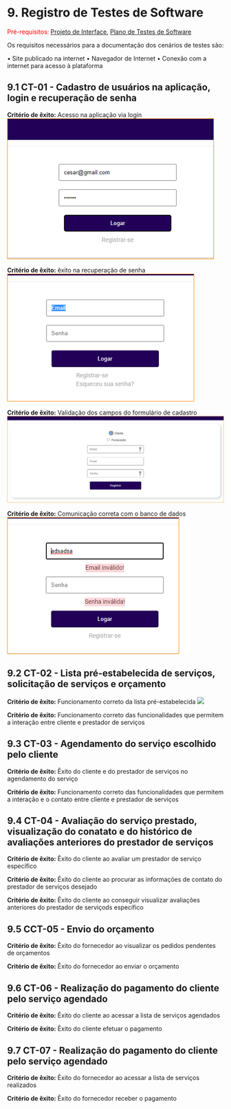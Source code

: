 # 9. Registro de Testes de Software

<span style="color:red">Pré-requisitos: <a href="3-Projeto de Interface.md"> Projeto de Interface</a></span>, <a href="8-Plano de Testes de Software.md"> Plano de Testes de Software</a>

<p align="justify">Os requisitos necessários para a documentação dos cenários de testes são:</p>
• Site publicado na internet
• Navegador de Internet 
• Conexão com a internet para acesso à plataforma

## 9.1 CT-01 - Cadastro de usuários na aplicação, login e recuperação de senha


**Critério de êxito:** Acesso na aplicação via login
<br> 
![Login](https://github.com/ICEI-PUC-Minas-PMV-ADS/pmv-ads-2022-1-e2-proj-int-t4-sistema-de-contratacao-de-servicos/blob/main/docs/img/TelaLogin.png)

**Critério de êxito:** êxito na recuperação de senha
![Esqueceu da Senha](https://github.com/ICEI-PUC-Minas-PMV-ADS/pmv-ads-2022-1-e2-proj-int-t4-sistema-de-contratacao-de-servicos/blob/main/docs/img/TelaLogin-Esqueceu_senha.png)

**Critério de êxito:** Validação dos campos do formulário de cadastro
![Cadastre-se](https://github.com/ICEI-PUC-Minas-PMV-ADS/pmv-ads-2022-1-e2-proj-int-t4-sistema-de-contratacao-de-servicos/blob/main/docs/img/TelaLogin-Cadastro.png)

**Critério de êxito:** Comunicação correta com o banco de dados
![Valida dados](https://github.com/ICEI-PUC-Minas-PMV-ADS/pmv-ads-2022-1-e2-proj-int-t4-sistema-de-contratacao-de-servicos/blob/main/docs/img/TelaLogin-Valida.png)

## 9.2 CT-02 - Lista pré-estabelecida de serviços, solicitação de serviços e orçamento

**Critério de êxito:** Funcionamento correto da lista pré-estabelecida
![ ]( )

**Critério de êxito:**  Funcionamento correto das funcionalidades que permitem a interação entre cliente e prestador de serviços
![]( )

## 9.3 CT-03 - Agendamento do serviço escolhido pelo cliente

**Critério de êxito:** Êxito do cliente e do prestador de serviços no agendamento do serviço
![]()

**Critério de êxito:** Funcionamento correto das funcionalidades que permitem a interação e o contato entre cliente e prestador de serviços
![]()

## 9.4 CT-04 - Avaliação do serviço prestado, visualização do conatato e do histórico de avaliações anteriores do prestador de serviços

**Critério de êxito:** Êxito do cliente ao avaliar um prestador de serviço específico
![]()

**Critério de êxito:** Êxito do cliente ao procurar as informações de contato do prestador de serviços desejado
![]()

**Critério de êxito:** Êxito do cliente ao conseguir visualizar avaliações anteriores do prestador de serviçods específico
![]()

## 9.5 CCT-05 - Envio do orçamento

**Critério de êxito:** Êxito do fornecedor ao visualizar os pedidos pendentes de orçamentos
![]()

**Critério de êxito:** Êxito do fornecedor ao enviar o orçamento
![]()

## 9.6 CT-06 - Realização do pagamento do cliente pelo serviço agendado

**Critério de êxito:** Êxito do cliente ao acessar a lista de serviços agendados
![]()

**Critério de êxito:** Êxito do cliente efetuar o pagamento

## 9.7 CT-07 - Realização do pagamento do cliente pelo serviço agendado

**Critério de êxito:** Êxito do fornecedor ao acessar a lista de serviços realizados

**Critério de êxito:** Êxito do fornecedor receber o pagamento